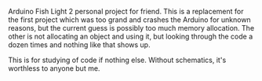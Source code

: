 Arduino Fish Light 2 personal project for friend. This is a replacement for the first project which was too grand and crashes the Arduino for unknown reasons, but the current guess is possibly too much memory allocation. The other is not allocating an object and using it, but looking through the code a dozen times and nothing like that shows up.

This is for studying of code if nothing else. Without schematics, it's worthless to anyone but me.

